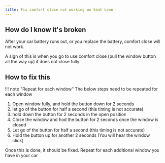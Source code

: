 ```yaml
---
title: Fix comfort close not working on Seat Leon
---
```


## How do I know it's broken

After your car battery runs out, or you replace the battery, comfort close will not work.

A sign of this is when you go to use comfort close (pull the window button all the way up) it does not close fully

## How to fix this

!!! note "Repeat for each window"
    The below steps need to be repeated for each window

1. Open window fully, and hold the button down for 2 seconds
2. let go of the button for half a second (this timing is not accurate)
3. hold down the button for 2 seconds in the open position
4. Close the window and hod the button for 2 seconds once the window is closed
5. Let go of the button for half a second (this timing is not accurate)
6. Hold the button up for another 2 seconds (You will hear the window click)

Once this is done, it should be fixed. Repeat for each additional window you have in your car
